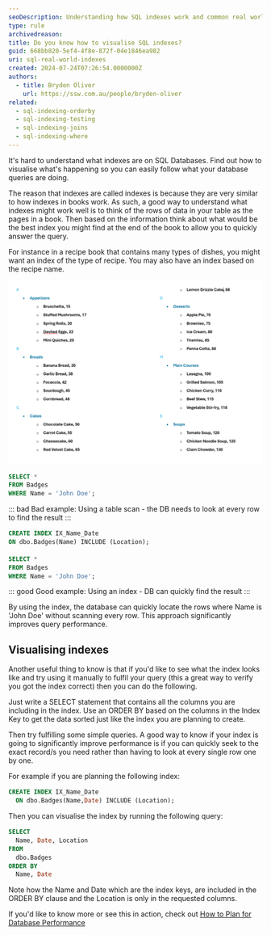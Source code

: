 ```yaml
---
seoDescription: Understanding how SQL indexes work and common real world ways of visualising them
type: rule
archivedreason:
title: Do you know how to visualise SQL indexes?
guid: 668bb820-5ef4-4f8e-872f-04e1846ea982
uri: sql-real-world-indexes
created: 2024-07-24T07:26:54.0000000Z
authors:
  - title: Bryden Oliver
    url: https://ssw.com.au/people/bryden-oliver
related:
  - sql-indexing-orderby
  - sql-indexing-testing
  - sql-indexing-joins
  - sql-indexing-where
---
```


It's hard to understand what indexes are on SQL Databases. Find out how to visualise what's happening so you can easily follow what your database queries are doing.

The reason that indexes are called indexes is because they are very similar to how indexes in books work. As such, a good way to understand what indexes might work well is to think of the rows of data in your table as the pages in a book. Then based on the information think about what would be the best index you might find at the end of the book to allow you to quickly answer the query.

<!--endintro-->

For instance in a recipe book that contains many types of dishes, you might want an index of the type of recipe. You may also have an index based on the recipe name.

![Figure: Typical book index](index.png)

```sql
SELECT *
FROM Badges
WHERE Name = 'John Doe';
```

::: bad
Bad example: Using a table scan - the DB needs to look at every row to find the result
:::

```sql
CREATE INDEX IX_Name_Date
ON dbo.Badges(Name) INCLUDE (Location);

SELECT *
FROM Badges
WHERE Name = 'John Doe';
```

::: good
Good example: Using an index - DB can quickly find the result
:::

By using the index, the database can quickly locate the rows where Name is 'John Doe' without scanning every row. This approach significantly improves query performance.

## Visualising indexes

Another useful thing to know is that if you'd like to see what the index looks like and try using it manually to fulfil your query (this a great way to verify you got the index correct) then you can do the following.

Just write a SELECT statement that contains all the columns you are including in the index. Use an ORDER BY based on the columns in the Index Key to get the data sorted just like the index you are planning to create.

Then try fulfilling some simple queries. A good way to know if your index is going to significantly improve performance is if you can quickly seek to the exact record/s you need rather than having to look at every single row one by one.

For example if you are planning the following index:

```sql
CREATE INDEX IX_Name_Date
  ON dbo.Badges(Name,Date) INCLUDE (Location);
```

Then you can visualise the index by running the following query:

```sql
SELECT
  Name, Date, Location
FROM
  dbo.Badges
ORDER BY
  Name, Date
```

Note how the Name and Date which are the index keys, are included in the ORDER BY clause and the Location is only in the requested columns.

If you'd like to know more or see this in action, check out [How to Plan for Database Performance](https://youtu.be/l18ltcOVN4I)
